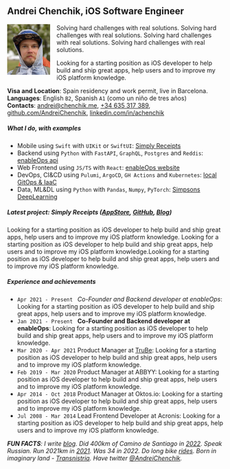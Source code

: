 ## Andrei Chenchik, iOS Software Engineer
<img align="left" width=100 src="./images/andrei.png" style="margin: 0 15px 0 0" >

Solving hard challenges with real solutions.  Solving hard challenges with real solutions. Solving hard challenges with real solutions.  Solving hard challenges with real solutions.  

Looking for a starting position as iOS developer to help build and ship great apps, help users and to improve my iOS platform knowledge.

**Visa and Location**: Spain residency and work permit, live in Barcelona.
<br> **Languages**: English `B2`, Spanish `A1` (como un niño de tres años)
<br> **Contacts**: [andrei@chenchik.me](mailto:andrei@chenchik.me), [+34 635 317 389](tel:+34635317389), [github.com/AndreiChenchik](https://github.com/AndreiChenchik), [linkedin.com/in/achenchik](https://www.linkedin.com/in/achenchik)

##### **What I do, with examples**
- Mobile using `Swift` with `UIKit` or `SwiftUI`: [Simply Receipts](https://github.com/AndreiChenchik/receipt)
- Backend using `Python` with `FastAPI`, `GraphQL`, `Postgres` and `Reddis`: [enableOps api](https://github.com/enableops/api-service)
- Web Frontend using `JS/TS` with `React`: [enableOps website](https://github.com/enableops/enableops.github.io/tree/main/src/components)
- DevOps, CI&CD using `Pulumi`, `ArgoCD`, `GH Actions` and `Kubernetes`: [local GitOps & IaaC](https://github.com/AndreiChenchik/local-cluster)
- Data, ML&DL using `Python` with `Pandas`, `Numpy`, `PyTorch`: [Simpsons DeepLearning](https://github.com/AndreiChenchik/dlschool/blob/main/14.1%20%D0%94%D0%BE%D0%BC%D0%B0%D1%88%D0%BD%D0%B5%D0%B5%20%D0%B7%D0%B0%D0%B4%D0%B0%D0%BD%D0%B8%D0%B5.%20%D0%BA%D0%BB%D0%B0%D1%81%D1%81%D0%B8%D1%84%D0%B8%D0%BA%D0%B0%D1%86%D0%B8%D1%8F%20%D0%A1%D0%B8%D0%BC%D0%BF%D1%81%D0%BE%D0%BD%D0%BE%D0%B2/simpsons_resnet50.ipynb)

##### **Latest project: Simply Receipts ([AppStore](https://apps.apple.com/app/simply-receipts-tracker/id1586132989), [GitHub](https://github.com/AndreiChenchik/receipt), [Blog](https://chenchik.me/simply-receipts))**

Looking for a starting position as iOS developer to help build and ship great apps, help users and to improve my iOS platform knowledge. Looking for a starting position as iOS developer to help build and ship great apps, help users and to improve my iOS platform knowledge.Looking for a starting position as iOS developer to help build and ship great apps, help users and to improve my iOS platform knowledge.

##### **Experience and achievements**
* `Apr 2021 - Present ` *Co-Founder and Backend developer at enableOps*: Looking for a starting position as iOS developer to help build and ship great apps, help users and to improve my iOS platform knowledge.
* `Jan 2021 - Present ` **Co-Founder and Backend developer at enableOps**: Looking for a starting position as iOS developer to help build and ship great apps, help users and to improve my iOS platform knowledge.
* `Mar 2020 - Apr 2021` Product Manager at [TruBe](https://ya.ru): Looking for a starting position as iOS developer to help build and ship great apps, help users and to improve my iOS platform knowledge.
* `Feb 2019 - Mar 2020` Product Manager at ABBYY: Looking for a starting position as iOS developer to help build and ship great apps, help users and to improve my iOS platform knowledge.
* `Apr 2014 - Oct 2018` Product Manager at Oktos.io: Looking for a starting position as iOS developer to help build and ship great apps, help users and to improve my iOS platform knowledge.
* `Jul 2008 - Mar 2014` Lead Frontend Developer at Acronis: Looking for a starting position as iOS developer to help build and ship great apps, help users and to improve my iOS platform knowledge.

*__FUN FACTS__: I write [blog](https://chenchik.me). Did 400km of Camino de Santiago in [2022](https://storyteller.fit/album/384). Speak Russian. Run 2021km in [2021](https://www.strava.com/athletes/44250763). Was 34 in 2022. Do long bike [rides](https://www.strava.com/activities/4836441053). Born in imaginary land - [Transnistria](https://en.wikipedia.org/wiki/Transnistria). Have twitter [@AndreiChenchik](https://twitter.com/AndreiChenchik).*